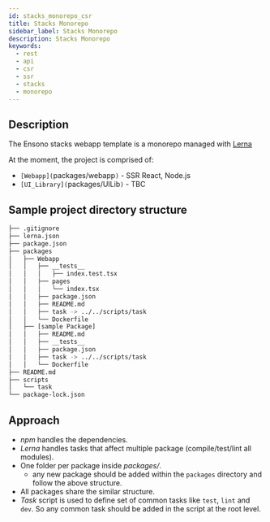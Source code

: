 ```yaml
---
id: stacks_monorepo_csr
title: Stacks Monorepo
sidebar_label: Stacks Monorepo
description: Stacks Monorepo
keywords:
  - rest 
  - api
  - csr
  - ssr
  - stacks
  - monorepo
---
```


## Description

The Ensono stacks webapp template is a monorepo managed with
[Lerna](https://lerna.js.org/)

At the moment, the project is comprised of:

- `[Webapp](`packages/webapp`)` - SSR React, Node.js
- `[UI_Library](`packages/UILib`)` - TBC

## Sample project directory structure

  ```bash
  ├── .gitignore
  ├── lerna.json
  ├── package.json
  ├── packages
  │   ├── Webapp
  │   │   ├── __tests__
  │   │   │   ├── index.test.tsx
  │   │   ├── pages
  │   │   │   └── index.tsx
  │   │   ├── package.json
  │   │   ├── README.md
  │   │   ├── task -> ../../scripts/task
  │   │   └── Dockerfile
  │   ├── [sample Package]
  │   │   ├── README.md
  │   │   ├── __tests__
  │   │   ├── package.json
  │   │   ├── task -> ../../scripts/task
  │   │   └── Dockerfile
  ├── README.md
  ├── scripts
  │   └── task
  └── package-lock.json
  ```

## Approach

- _npm_ handles the dependencies.
- _Lerna_ handles tasks that affect multiple package (compile/test/lint all
  modules).
- One folder per package inside _packages/_.
    - any new package should be added within the `packages` directory and follow
    the above structure.
- All packages share the similar structure.
- _Task_ script is used to define set of common tasks like `test`, `lint` and
  `dev`. So any common task should be added in the script at the root level.
